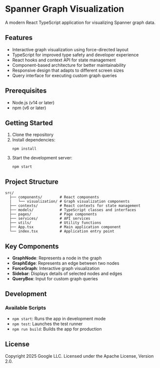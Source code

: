 # Spanner Graph Visualization

A modern React TypeScript application for visualizing Spanner graph data.

## Features

- Interactive graph visualization using force-directed layout
- TypeScript for improved type safety and developer experience
- React hooks and context API for state management
- Component-based architecture for better maintainability
- Responsive design that adapts to different screen sizes
- Query interface for executing custom graph queries

## Prerequisites

- Node.js (v14 or later)
- npm (v6 or later)

## Getting Started

1. Clone the repository
2. Install dependencies:
   ```
   npm install
   ```
3. Start the development server:
   ```
   npm start
   ```

## Project Structure

```
src/
  ├── components/        # React components
  |   └── visualization/ # Graph visualization components
  ├── contexts/          # React contexts for state management
  ├── models/            # TypeScript classes and interfaces
  ├── pages/             # Page components
  ├── services/          # API services
  ├── utils/             # Utility functions
  ├── App.tsx            # Main application component
  └── index.tsx          # Application entry point
```

## Key Components

- **GraphNode**: Represents a node in the graph
- **GraphEdge**: Represents an edge between two nodes
- **ForceGraph**: Interactive graph visualization
- **Sidebar**: Displays details of selected nodes and edges
- **QueryBox**: Input for custom graph queries

## Development

### Available Scripts

- `npm start`: Runs the app in development mode
- `npm test`: Launches the test runner
- `npm run build`: Builds the app for production

## License

Copyright 2025 Google LLC. Licensed under the Apache License, Version 2.0.

